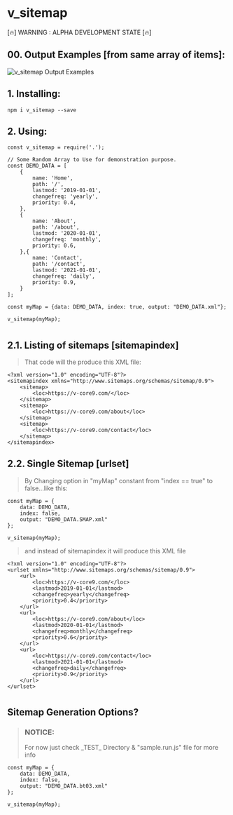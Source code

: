 # v_sitemap

[🔥] WARNING : ALPHA DEVELOPMENT STATE [🔥]

## 00. Output Examples [from same array of items]:

![v_sitemap Output Examples](output.sample)

## 1. Installing:

    npm i v_sitemap --save


## 2. Using:

    const v_sitemap = require('.');

    // Some Random Array to Use for demonstration purpose.
    const DEMO_DATA = [
        {
            name: 'Home',
            path: '/',
            lastmod: '2019-01-01',
            changefreq: 'yearly',
            priority: 0.4,
        },
        {
            name: 'About',
            path: '/about', 
            lastmod: '2020-01-01',
            changefreq: 'monthly',
            priority: 0.6,
        },{
            name: 'Contact',
            path: '/contact',
            lastmod: '2021-01-01',
            changefreq: 'daily',
            priority: 0.9,
        } 
    ];

    const myMap = {data: DEMO_DATA, index: true, output: "DEMO_DATA.xml"};

    v_sitemap(myMap);

#
## 2.1. Listing of sitemaps [sitemapindex]
>That code will the produce this XML file:

    <?xml version="1.0" encoding="UTF-8"?>
    <sitemapindex xmlns="http://www.sitemaps.org/schemas/sitemap/0.9">
        <sitemap>
            <loc>https://v-core9.com/</loc>
        </sitemap>
        <sitemap>
            <loc>https://v-core9.com/about</loc>
        </sitemap>
        <sitemap>
            <loc>https://v-core9.com/contact</loc>
        </sitemap>
    </sitemapindex>

## 2.2. Single Sitemap [urlset]
> By Changing option in "myMap" constant from "index == true" to false...like this: 

    const myMap = {
        data: DEMO_DATA, 
        index: false, 
        output: "DEMO_DATA.SMAP.xml"
    };

    v_sitemap(myMap);

>and instead of sitemapindex it will produce this XML file

    <?xml version="1.0" encoding="UTF-8"?>
    <urlset xmlns="http://www.sitemaps.org/schemas/sitemap/0.9">
        <url>
            <loc>https://v-core9.com/</loc>
            <lastmod>2019-01-01</lastmod>
            <changefreq>yearly</changefreq>
            <priority>0.4</priority>
        </url>
        <url>
            <loc>https://v-core9.com/about</loc>
            <lastmod>2020-01-01</lastmod>
            <changefreq>monthly</changefreq>
            <priority>0.6</priority>
        </url>
        <url>
            <loc>https://v-core9.com/contact</loc>
            <lastmod>2021-01-01</lastmod>
            <changefreq>daily</changefreq>
            <priority>0.9</priority>
        </url>
    </urlset>

# 

## Sitemap Generation Options?


>### NOTICE: 
>For now just check \_TEST\_ Directory & "sample.run.js" file for more info 

    const myMap = {
        data: DEMO_DATA,       
        index: false,
        output: "DEMO_DATA.bt03.xml"
    };

    v_sitemap(myMap);